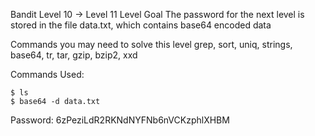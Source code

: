 Bandit Level 10 → Level 11
Level Goal
The password for the next level is stored in the file data.txt, which contains base64 encoded data

Commands you may need to solve this level
grep, sort, uniq, strings, base64, tr, tar, gzip, bzip2, xxd

Commands Used:
```
$ ls
$ base64 -d data.txt

```

Password:
6zPeziLdR2RKNdNYFNb6nVCKzphlXHBM
